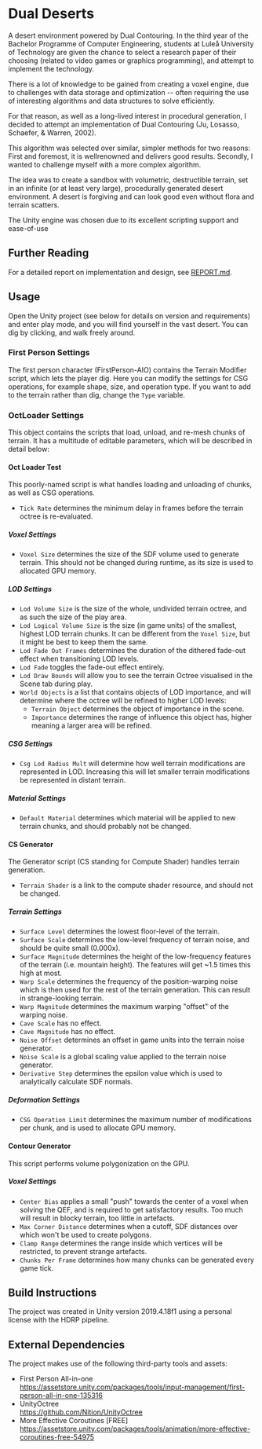 # Dual Deserts
A desert environment powered by Dual Contouring.
In the third year of the Bachelor Programme of Computer Engineering, 
students at Luleå University of Technology are given the chance to select a research paper of their choosing 
(related to video games or graphics programming), 
and attempt to implement the technology.

There is a lot of knowledge to be gained from creating
a voxel engine, due to challenges with data storage and optimization 
-- often requiring the use of interesting algorithms and data structures to solve efficiently.

For that reason, as well as a long-lived interest in procedural generation, 
I decided to attempt an implementation of Dual Contouring 
(Ju, Losasso, Schaefer, & Warren, 2002).

This algorithm was selected over similar, simpler methods for two reasons: 
First and foremost, it is wellrenowned and delivers good results. 
Secondly, I wanted to challenge myself with a more complex algorithm.

The idea was to create a sandbox with volumetric, destructible terrain, 
set in an infinite (or at least very large), procedurally generated desert environment. 
A desert is forgiving and can look good even without flora and terrain scatters.

The Unity engine was chosen due to its excellent
scripting support and ease-of-use

## Further Reading
For a detailed report on implementation and design, see [REPORT.md](REPORT.md).

## Usage

Open the Unity project (see below for details on version and requirements) and enter play mode,
and you will find yourself in the vast desert. You can dig by clicking, and walk freely around.

### First Person Settings
The first person character (FirstPerson-AIO) contains the Terrain Modifier script, which lets the player dig.
Here you can modify the settings for CSG operations, for example shape, size, and operation type.
If you want to add to the terrain rather than dig, change the `Type` variable.

### OctLoader Settings
This object contains the scripts that load, unload, and re-mesh chunks of terrain.
It has a multitude of editable parameters, which will be described in detail below:

#### Oct Loader Test
This poorly-named script is what handles loading and unloading of chunks, as well as CSG operations.

* `Tick Rate` determines the minimum delay in frames before the terrain octree is re-evaluated.
##### Voxel Settings
* `Voxel Size` determines the size of the SDF volume used to generate terrain. 
This should not be changed during runtime, as its size is used to allocated GPU memory.
##### LOD Settings
* `Lod Volume Size` is the size of the whole, undivided terrain octree, and as such the size of the play area.
* `Lod Logical Volume Size` is the size (in game units) of the smallest, highest LOD terrain chunks. It can be different from the `Voxel Size`, but it might be best to keep them the same.
* `Lod Fade Out Frames` determines the duration of the dithered fade-out effect when transitioning LOD levels.
* `Lod Fade` toggles the fade-out effect entirely.
* `Lod Draw Bounds` will allow you to see the terrain Octree visualised in the Scene tab during play.
* `World Objects` is a list that contains objects of LOD importance, and will determine where the octree will be refined to higher LOD levels:
	* `Terrain Object` determines the object of importance in the scene.
	* `Importance` determines the range of influence this object has, higher meaning a larger area will be refined.
##### CSG Settings
* `Csg Lod Radius Mult` will determine how well terrain modifications are represented in LOD. Increasing this will let smaller terrain modifications be represented in distant terrain.
##### Material Settings
* `Default Material` determines which material will be applied to new terrain chunks, and should probably not be changed.
	
#### CS Generator
The Generator script (CS standing for Compute Shader) handles terrain generation.

* `Terrain Shader` is a link to the compute shader resource, and should not be changed.
##### Terrain Settings
* `Surface Level` determines the lowest floor-level of the terrain.
* `Surface Scale` determines the low-level frequency of terrain noise, and should be quite small (0.000x).
* `Surface Magnitude` determines the height of the low-frequency features of the terrain (i.e. mountain height). The features will get ~1.5 times this high at most.
* `Warp Scale` determines the frequency of the position-warping noise which is then used for the rest of the terrain generation. This can result in strange-looking terrain.
* `Warp Magnitude` determines the maximum warping "offset" of the warping noise.
* `Cave Scale` has no effect.
* `Cave Magnitude` has no effect.
* `Noise Offset` determines an offset in game units into the terrain noise generator.
* `Noise Scale` is a global scaling value applied to the terrain noise generator.
* `Derivative Step` determines the epsilon value which is used to analytically calculate SDF normals.
##### Deformation Settings
* `CSG Operation Limit` determines the maximum number of modifications per chunk, and is used to allocate GPU memory.

#### Contour Generator
This script performs volume polygonization on the GPU.

##### Voxel Settings
* `Center Bias` applies a small "push" towards the center of a voxel when solving the QEF, and is required to get satisfactory results. Too much will result in blocky terrain, too little in artefacts.
* `Max Corner Distance` determines when a cutoff, SDF distances over which won't be used to create polygons.
* `Clamp Range` determines the range inside which vertices will be restricted, to prevent strange artefacts.
* `Chunks Per Frame` determines how many chunks can be generated every game tick.

## Build Instructions

The project was created in Unity version 2019.4.18f1 using a personal license with the HDRP pipeline.

## External Dependencies 

The project makes use of the following third-party tools and assets:

* First Person All-in-one  
	https://assetstore.unity.com/packages/tools/input-management/first-person-all-in-one-135316
* UnityOctree  
	https://github.com/Nition/UnityOctree
* More Effective Coroutines [FREE]  
	https://assetstore.unity.com/packages/tools/animation/more-effective-coroutines-free-54975
